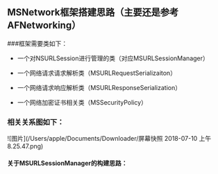 ## MSNetwork框架搭建思路（主要还是参考AFNetworking）

###框架需要类如下：

- 一个对NSURLSession进行管理的类（对应MSURLSessionManager）

-  一个网络请求请求解析类（MSURLRequestSerializaiton）

- 一个网络请求响应解析类（MSURLResponseSerialization）

- 一个网络加密证书相关类（MSSecurityPolicy）

### 相关关系图如下：
![图片](/Users/apple/Documents/Downloader/屏幕快照 2018-07-10 上午8.25.47.png)

#### 关于MSURLSessionManager的构建思路：

